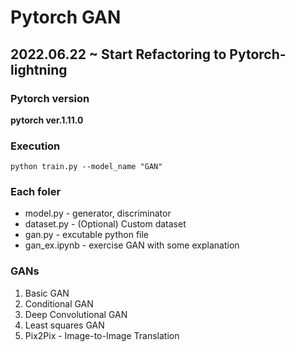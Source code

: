 # Pytorch GAN

## 2022.06.22 ~ Start Refactoring to Pytorch-lightning 

### Pytorch version
__pytorch ver.1.11.0__

### Execution
```
python train.py --model_name "GAN"
```

### Each foler
 - model.py - generator, discriminator
 - dataset.py - (Optional) Custom dataset
 - gan.py - excutable python file
 - gan_ex.ipynb - exercise GAN with some explanation

### GANs
1. Basic GAN
2. Conditional GAN
3. Deep Convolutional GAN
4. Least squares GAN
5. Pix2Pix - Image-to-Image Translation

